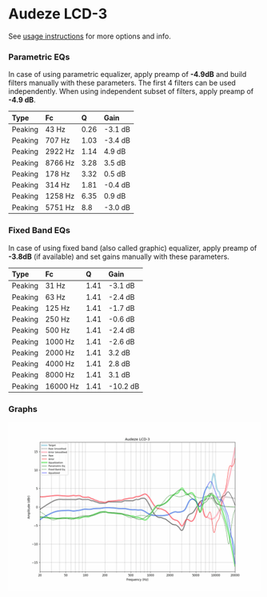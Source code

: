 # Audeze LCD-3
See [usage instructions](https://github.com/jaakkopasanen/AutoEq#usage) for more options and info.

### Parametric EQs
In case of using parametric equalizer, apply preamp of **-4.9dB** and build filters manually
with these parameters. The first 4 filters can be used independently.
When using independent subset of filters, apply preamp of **-4.9 dB**.

| Type    | Fc      |    Q | Gain    |
|:--------|:--------|:-----|:--------|
| Peaking | 43 Hz   | 0.26 | -3.1 dB |
| Peaking | 707 Hz  | 1.03 | -3.4 dB |
| Peaking | 2922 Hz | 1.14 | 4.9 dB  |
| Peaking | 8766 Hz | 3.28 | 3.5 dB  |
| Peaking | 178 Hz  | 3.32 | 0.5 dB  |
| Peaking | 314 Hz  | 1.81 | -0.4 dB |
| Peaking | 1258 Hz | 6.35 | 0.9 dB  |
| Peaking | 5751 Hz | 8.8  | -3.0 dB |

### Fixed Band EQs
In case of using fixed band (also called graphic) equalizer, apply preamp of **-3.8dB**
(if available) and set gains manually with these parameters.

| Type    | Fc       |    Q | Gain     |
|:--------|:---------|:-----|:---------|
| Peaking | 31 Hz    | 1.41 | -3.1 dB  |
| Peaking | 63 Hz    | 1.41 | -2.4 dB  |
| Peaking | 125 Hz   | 1.41 | -1.7 dB  |
| Peaking | 250 Hz   | 1.41 | -0.6 dB  |
| Peaking | 500 Hz   | 1.41 | -2.4 dB  |
| Peaking | 1000 Hz  | 1.41 | -2.6 dB  |
| Peaking | 2000 Hz  | 1.41 | 3.2 dB   |
| Peaking | 4000 Hz  | 1.41 | 2.8 dB   |
| Peaking | 8000 Hz  | 1.41 | 3.1 dB   |
| Peaking | 16000 Hz | 1.41 | -10.2 dB |

### Graphs
![](./Audeze%20LCD-3.png)